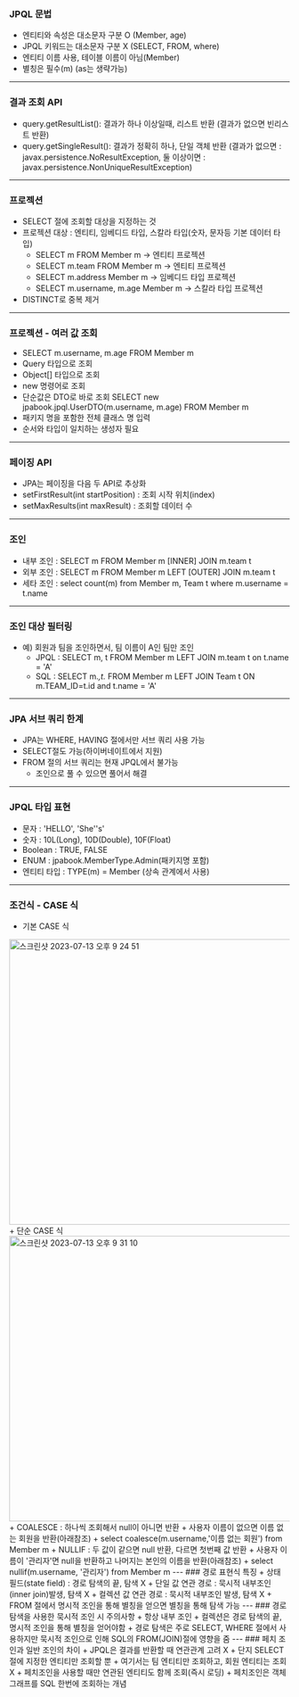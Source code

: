 ### JPQL 문법
+ 엔티티와 속성은 대소문자 구분 O (Member, age)
+ JPQL 키워드는 대소문자 구분 X (SELECT, FROM, where)
+ 엔티티 이름 사용, 테이블 이름이 아님(Member)
+ 별칭은 필수(m) (as는 생략가능)
***
### 결과 조회 API
+ query.getResultList(): 결과가 하나 이상일때, 리스트 반환 (결과가 없으면 빈리스트 반환)
+ query.getSingleResult(): 결과가 정확히 하나, 단일 객체 반환 (결과가 없으면 : javax.persistence.NoResultException, 둘 이상이면 : javax.persistence.NonUniqueResultException)
***
### 프로젝션
+ SELECT 절에 조회할 대상을 지정하는 것
+ 프로젝션 대상 : 엔티티, 임베디드 타입, 스칼라 타입(숫자, 문자등 기본 데이터 타입)
  + SELECT m FROM Member m -> 엔티티 프로젝션
  + SELECT m.team FROM Member m -> 엔티티 프로젝션
  + SELECT m.address Member m -> 임베디드 타입 프로젝션
  + SELECT m.username, m.age Member m -> 스칼라 타입 프로젝션
+ DISTINCT로 중복 제거
***
### 프로젝션 - 여러 값 조회
+ SELECT m.username, m.age FROM Member m
+ Query 타입으로 조회 
+ Object[] 타입으로 조회 
+ new 명령어로 조회 
+ 단순값은 DTO로 바로 조회 SELECT new jpabook.jpql.UserDTO(m.username, m.age) FROM Member m
+ 패키지 명을 포함한 전체 클래스 명 입력
+ 순서와 타입이 일치하는 생성자 필요
---
### 페이징 API
+ JPA는 페이징을 다음 두 API로 추상화
+ setFirstResult(int startPosition) : 조회 시작 위치(index)
+ setMaxResults(int maxResult) : 조회할 데이터 수
---
### 조인
+ 내부 조인 : SELECT m FROM Member m [INNER] JOIN m.team t
+ 외부 조인 : SELECT m FROM Member m LEFT [OUTER] JOIN m.team t
+ 세타 조인 : select count(m) from Member m, Team t where m.username = t.name
---
### 조인 대상 필터링
+ 예) 회원과 팀을 조인하면서, 팀 이름이 A인 팀만 조인
  + JPQL : SELECT m, t FROM Member m LEFT JOIN m.team t on t.name = 'A'
  + SQL : SELECT m.*,t.* FROM Member m LEFT JOIN Team t ON m.TEAM_ID=t.id and t.name = 'A'
---
### JPA 서브 쿼리 한계
+ JPA는 WHERE, HAVING 절에서만 서브 쿼리 사용 가능
+ SELECT절도 가능(하이버네이트에서 지원)
+ FROM 절의 서브 쿼리는 현재 JPQL에서 불가능
  + 조인으로 풀 수 있으면 풀어서 해결
---
### JPQL 타입 표현
+ 문자 : 'HELLO', 'She''s'
+ 숫자 : 10L(Long), 10D(Double), 10F(Float)
+ Boolean : TRUE, FALSE
+ ENUM : jpabook.MemberType.Admin(패키지명 포함)
+ 엔티티 타입 : TYPE(m) = Member (상속 관계에서 사용)
---
### 조건식 - CASE 식
+ 기본 CASE 식
<img width="512" alt="스크린샷 2023-07-13 오후 9 24 51" src="https://github.com/rkfkrkfkzh/jpashop/assets/86057607/455412ec-fb38-45f9-89d0-975451e5bfab">
+ 단순 CASE 식
<img width="512" alt="스크린샷 2023-07-13 오후 9 31 10" src="https://github.com/rkfkrkfkzh/jpashop/assets/86057607/82302ba3-1df8-4913-aadd-69484bc4d120">
+ COALESCE : 하나씩 조회해서 null이 아니면 반환
  + 사용자 이름이 없으면 이름 없는 회원을 반환(아래참조)
  + select coalesce(m.username,'이름 없는 회원') from Member m
+ NULLIF : 두 값이 같으면 null 반환, 다르면 첫번째 값 반환
  + 사용자 이름이 '관리자'면 null을 반환하고 나머지는 본인의 이름을 반환(아래참조)
  + select nullif(m.username, '관리자') from Member m
---
### 경로 표현식 특징
+ 상태 필드(state field) : 경로 탐색의 끝, 탐색 X
+ 단일 값 연관 경로 : 묵시적 내부조인(inner join)발생, 탐색 X
+ 컬렉션 값 연관 경로 : 묵시적 내부조인 발생, 탐색 X
  + FROM 절에서 명시적 조인을 통해 별칭을 얻으면 별칭을 통해 탐색 가능
---
### 경로 탐색을 사용한 묵시적 조인 시 주의사항
+ 항상 내부 조인
+ 컬렉션은 경로 탐색의 끝, 명시적 조인을 통해 별칭을 얻어야함
+ 경로 탐색은 주로 SELECT, WHERE 절에서 사용하지만 묵시적 조인으로 인해 SQL의 FROM(JOIN)절에 영향을 줌
---
### 페치 조인과 일반 조인의 차이
+ JPQL은 결과를 반환할 때 연관관계 고려 X
+ 단지 SELECT 절에 지정한 엔티티만 조회할 뿐
+ 여기서는 팀 엔티티만 조회하고, 회원 엔티티는 조회 X
+ 페치조인을 사용할 때만 연관된 엔티티도 함께 조회(즉시 로딩)
+ 페치조인은 객체 그래프를 SQL 한번에 조회하는 개념